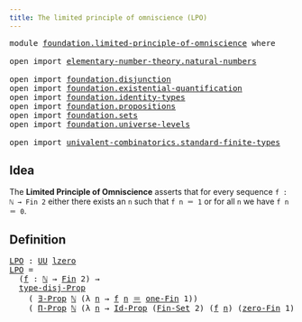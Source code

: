 ```yaml
---
title: The limited principle of omniscience (LPO)
---
```


<pre class="Agda"><a id="68" class="Keyword">module</a> <a id="75" href="foundation.limited-principle-of-omniscience.html" class="Module">foundation.limited-principle-of-omniscience</a> <a id="119" class="Keyword">where</a>

<a id="126" class="Keyword">open</a> <a id="131" class="Keyword">import</a> <a id="138" href="elementary-number-theory.natural-numbers.html" class="Module">elementary-number-theory.natural-numbers</a>

<a id="180" class="Keyword">open</a> <a id="185" class="Keyword">import</a> <a id="192" href="foundation.disjunction.html" class="Module">foundation.disjunction</a>
<a id="215" class="Keyword">open</a> <a id="220" class="Keyword">import</a> <a id="227" href="foundation.existential-quantification.html" class="Module">foundation.existential-quantification</a>
<a id="265" class="Keyword">open</a> <a id="270" class="Keyword">import</a> <a id="277" href="foundation.identity-types.html" class="Module">foundation.identity-types</a>
<a id="303" class="Keyword">open</a> <a id="308" class="Keyword">import</a> <a id="315" href="foundation.propositions.html" class="Module">foundation.propositions</a>
<a id="339" class="Keyword">open</a> <a id="344" class="Keyword">import</a> <a id="351" href="foundation.sets.html" class="Module">foundation.sets</a>
<a id="367" class="Keyword">open</a> <a id="372" class="Keyword">import</a> <a id="379" href="foundation.universe-levels.html" class="Module">foundation.universe-levels</a>

<a id="407" class="Keyword">open</a> <a id="412" class="Keyword">import</a> <a id="419" href="univalent-combinatorics.standard-finite-types.html" class="Module">univalent-combinatorics.standard-finite-types</a>
</pre>
## Idea

The **Limited Principle of Omniscience** asserts that for every sequence `f : ℕ → Fin 2` either there exists an `n` such that `f n ＝ 1` or for all `n` we have `f n ＝ 0`.

## Definition

<pre class="Agda"><a id="LPO"></a><a id="673" href="foundation.limited-principle-of-omniscience.html#673" class="Function">LPO</a> <a id="677" class="Symbol">:</a> <a id="679" href="foundation-core.universe-levels.html#235" class="Primitive">UU</a> <a id="682" href="Agda.Primitive.html#764" class="Primitive">lzero</a>
<a id="688" href="foundation.limited-principle-of-omniscience.html#673" class="Function">LPO</a> <a id="692" class="Symbol">=</a>
  <a id="696" class="Symbol">(</a><a id="697" href="foundation.limited-principle-of-omniscience.html#697" class="Bound">f</a> <a id="699" class="Symbol">:</a> <a id="701" href="elementary-number-theory.natural-numbers.html#1530" class="Datatype">ℕ</a> <a id="703" class="Symbol">→</a> <a id="705" href="univalent-combinatorics.standard-finite-types.html#2393" class="Function">Fin</a> <a id="709" class="Number">2</a><a id="710" class="Symbol">)</a> <a id="712" class="Symbol">→</a>
  <a id="716" href="foundation.disjunction.html#1277" class="Function">type-disj-Prop</a>
    <a id="735" class="Symbol">(</a> <a id="737" href="foundation.existential-quantification.html#1666" class="Function">∃-Prop</a> <a id="744" href="elementary-number-theory.natural-numbers.html#1530" class="Datatype">ℕ</a> <a id="746" class="Symbol">(λ</a> <a id="749" href="foundation.limited-principle-of-omniscience.html#749" class="Bound">n</a> <a id="751" class="Symbol">→</a> <a id="753" href="foundation.limited-principle-of-omniscience.html#697" class="Bound">f</a> <a id="755" href="foundation.limited-principle-of-omniscience.html#749" class="Bound">n</a> <a id="757" href="foundation-core.identity-types.html#1865" class="Function Operator">＝</a> <a id="759" href="univalent-combinatorics.standard-finite-types.html#8190" class="Function">one-Fin</a> <a id="767" class="Number">1</a><a id="768" class="Symbol">))</a>
    <a id="775" class="Symbol">(</a> <a id="777" href="foundation-core.propositions.html#6694" class="Function">Π-Prop</a> <a id="784" href="elementary-number-theory.natural-numbers.html#1530" class="Datatype">ℕ</a> <a id="786" class="Symbol">(λ</a> <a id="789" href="foundation.limited-principle-of-omniscience.html#789" class="Bound">n</a> <a id="791" class="Symbol">→</a> <a id="793" href="foundation-core.sets.html#1420" class="Function">Id-Prop</a> <a id="801" class="Symbol">(</a><a id="802" href="univalent-combinatorics.standard-finite-types.html#2285" class="Function">Fin-Set</a> <a id="810" class="Number">2</a><a id="811" class="Symbol">)</a> <a id="813" class="Symbol">(</a><a id="814" href="foundation.limited-principle-of-omniscience.html#697" class="Bound">f</a> <a id="816" href="foundation.limited-principle-of-omniscience.html#789" class="Bound">n</a><a id="817" class="Symbol">)</a> <a id="819" class="Symbol">(</a><a id="820" href="univalent-combinatorics.standard-finite-types.html#6792" class="Function">zero-Fin</a> <a id="829" class="Number">1</a><a id="830" class="Symbol">)))</a>
</pre>